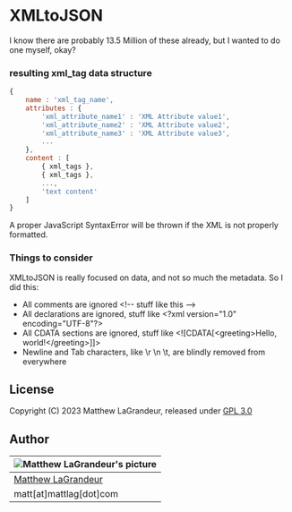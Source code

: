 # XMLtoJSON
I know there are probably 13.5 Million of these already, but I wanted to do one myself, okay?

### resulting xml_tag data structure
```javascript
{
    name : 'xml_tag_name',
    attributes : {
        'xml_attribute_name1' : 'XML Attribute value1',
        'xml_attribute_name2' : 'XML Attribute value2',
        'xml_attribute_name3' : 'XML Attribute value3',
        ...
    },
    content : [ 
        { xml_tags },
        { xml_tags },
        ...,
        'text content'
    ]
}
```
A proper JavaScript SyntaxError will be thrown if the XML is not properly formatted.

### Things to consider
XMLtoJSON is really focused on data, and not so much the metadata. So I did this:
* All comments are ignored &lt;!-- stuff like this --&gt;
* All declarations are ignored, stuff like &lt;?xml version="1.0" encoding="UTF-8"?>
* All CDATA sections are ignored, stuff like &lt;![CDATA[&lt;greeting&gt;Hello, world!&lt;/greeting&gt;]]&gt; 
* Newline and Tab characters, like \r \n \t, are blindly removed from everywhere

## License
Copyright (C) 2023 Matthew LaGrandeur, released under [GPL 3.0](https://www.gnu.org/licenses/gpl-3.0-standalone.html)

## Author
| ![Matthew LaGrandeur's picture](https://1.gravatar.com/avatar/f6f7b963adc54db7e713d7bd5f4903ec?s=70) |
|---|
| [Matthew LaGrandeur](http://mattlag.com/) |
| matt[at]mattlag[dot]com |